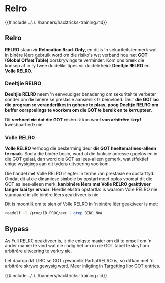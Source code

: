 # Relro

{{#include ../../../banners/hacktricks-training.md}}

## Relro

**RELRO** staan vir **Relocation Read-Only**, en dit is 'n sekuriteitskenmerk wat in binêre lêers gebruik word om die risiko's wat verband hou met **GOT (Global Offset Table)** oorskrywings te verminder. Kom ons breek die konsep af in sy twee duidelike tipes vir duidelikheid: **Deeltjie RELRO** en **Volle RELRO**.

### **Deeltjie RELRO**

**Deeltjie RELRO** neem 'n eenvoudiger benadering om sekuriteit te verbeter sonder om die binêre se prestasie aansienlik te beïnvloed. Deur **die GOT bo die program se veranderlikes in geheue te plaas, poog Deeltjie RELRO om buffer oorspoelings te voorkom om die GOT te bereik en te korrupteer**.&#x20;

Dit **verhoed nie dat die GOT** misbruik kan word **van arbitrêre skryf** kwesbaarhede nie.

### **Volle RELRO**

**Volle RELRO** verhoog die beskerming deur **die GOT heeltemal lees-alleen te maak.** Sodra die binêre begin, word al die funksie adresse opgelos en in die GOT gelaai, dan word die GOT as lees-alleen gemerk, wat effektief enige wysigings aan dit tydens uitvoering voorkom.

Die handel met Volle RELRO is egter in terme van prestasie en opstarttyd. Omdat dit al die dinamiese simbole by opstart moet oplos voordat dit die GOT as lees-alleen merk, **kan binêre lêers met Volle RELRO geaktiveer langer laai tye ervaar**. Hierdie ekstra opstartlas is waarom Volle RELRO nie standaard in alle binêre lêers geaktiveer is nie.

Dit is moontlik om te sien of Volle RELRO in 'n binêre lêer geaktiveer is met:
```bash
readelf -l /proc/ID_PROC/exe | grep BIND_NOW
```
## Bypass

As Full RELRO geaktiveer is, is die enigste manier om dit te omseil om 'n ander manier te vind wat nie nodig het om in die GOT tabel te skryf om arbitrêre uitvoering te verkry nie.

Let daarop dat LIBC se GOT gewoonlik Partial RELRO is, so dit kan met 'n arbitrêre skrywe gewysig word. Meer inligting in [Targetting libc GOT entries](https://github.com/nobodyisnobody/docs/blob/main/code.execution.on.last.libc/README.md#1---targetting-libc-got-entries).

{{#include ../../../banners/hacktricks-training.md}}
